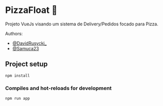 # PizzaFloat 🍕

Projeto VueJs visando um sistema de Delivery/Pedidos focado para Pizza.

Authors: 
- [@DavidRusycki_](https://github.com/DavidRusycki)
- [@Samuca23](https://github.com/Samuca23)

## Project setup
```
npm install
```

### Compiles and hot-reloads for development
```
npm run app
```


